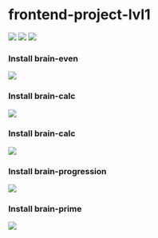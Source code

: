 # frontend-project-lvl1
<a href="https://codeclimate.com/github/olegdemchenko/frontend-project-lvl1/maintainability"><img src="https://api.codeclimate.com/v1/badges/34ebcbfa53319be355b7/maintainability" /></a>
<a href="https://codeclimate.com/github/olegdemchenko/frontend-project-lvl1/test_coverage"><img src="https://api.codeclimate.com/v1/badges/34ebcbfa53319be355b7/test_coverage" /></a>
<img src="https://travis-ci.org/olegdemchenko/frontend-project-lvl1.svg?branch=master"/>
<br>
<h3>Install brain-even</h3>
<a href="https://asciinema.org/a/JyCEhLfQlFj1I8XoDBSWFRQzw" target="_blank"><img src="https://asciinema.org/a/JyCEhLfQlFj1I8XoDBSWFRQzw.svg" /></a>
<br>
<h3>Install brain-calc</h3>
<a href="https://asciinema.org/a/xGDSCxoqfgSrVNLw53rmQPMBE" target="_blank"><img src="https://asciinema.org/a/xGDSCxoqfgSrVNLw53rmQPMBE.svg" /></a>
<br>
<h3>Install brain-calc</h3>
<a href="https://asciinema.org/a/kCrMh5BLgIjApqSC4MOvcgmUr" target="_blank"><img src="https://asciinema.org/a/kCrMh5BLgIjApqSC4MOvcgmUr.svg" /></a>
<br>
<h3>Install brain-progression</h3>
<a href="https://asciinema.org/a/GJsnO38L8mHc0BmP39Xs5I9UN" target="_blank"><img src="https://asciinema.org/a/GJsnO38L8mHc0BmP39Xs5I9UN.svg" /></a>
<br>
<h3>Install brain-prime</h3>
<a href="https://asciinema.org/a/4Z3cGLLAhFZRVyUFCitGOVu4p" target="_blank"><img src="https://asciinema.org/a/4Z3cGLLAhFZRVyUFCitGOVu4p.svg" /></a>
